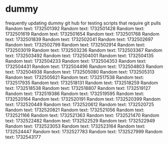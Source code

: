 # dummy
frequently updating dummy git hub for testing scripts that require git pulls
Random text: 1732501392
Random text: 1732501428
Random text: 1732501619
Random text: 1732501654
Random text: 1732501768
Random text: 1732501839
Random text: 1732502041
Random text: 1732502697
Random text: 1732502799
Random text: 1732502914
Random text: 1732503019
Random text: 1732503236
Random text: 1732503367
Random text: 1732503492
Random text: 1732504001
Random text: 1732504135
Random text: 1732504233
Random text: 1732504353
Random text: 1732504431
Random text: 1732504496
Random text: 1732504803
Random text: 1732504938
Random text: 1732505080
Random text: 1732505313
Random text: 1732505621
Random text: 1732517538
Random text: 1732517935
Random text: 1732518131
Random text: 1732518259
Random text: 1732518538
Random text: 1732518807
Random text: 1732519127
Random text: 1732519386
Random text: 1732519595
Random text: 1732520164
Random text: 1732520191
Random text: 1732520399
Random text: 1732520449
Random text: 1732520612
Random text: 1732520725
Random text: 1732520821
Random text: 1732521056
Random text: 1732521166
Random text: 1732521363
Random text: 1732521470
Random text: 1732522482
Random text: 1732522529
Random text: 1732522949
Random text: 1732523053
Random text: 1732523164
Random text: 1732524447
Random text: 1732527783
Random text: 1732527999
Random text: 1732543177
